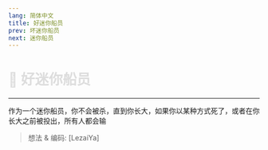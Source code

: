 ```yaml
---
lang: 简体中文
title: 好迷你船员
prev: 坏迷你船员
next: 迷你船员
---
```


# <font color="#dddddd">🐁 <b>好迷你船员</b></font> <Badge text="Basic" type="tip" vertical="middle"/>

***

作为一个迷你船员，你不会被杀，直到你长大，如果你以某种方式死了，或者在你长大之前被投出，所有人都会输

> 想法 & 编码: [LezaiYa]
